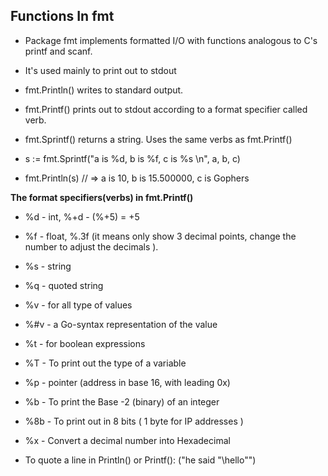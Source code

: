 Functions In fmt
---------------

* Package fmt implements formatted I/O with functions analogous to C's printf and scanf.

* It's used mainly to print out to stdout

* fmt.Println() writes to standard output.

* fmt.Printf() prints out to stdout according to a format specifier called verb.

* fmt.Sprintf() returns a string. Uses the same verbs as fmt.Printf()

* s := fmt.Sprintf("a is %d, b is %f, c is %s \n", a, b, c)

* fmt.Println(s) // => a is 10, b is 15.500000, c is Gophers



**The format specifiers(verbs) in fmt.Printf()**

* %d - int, %+d - (%+5) = +5

* %f - float, %.3f (it means only show 3 decimal points, change the number to adjust the decimals ).

* %s - string

* %q - quoted string

* %v - for all type of values

* %#v - a Go-syntax representation of the value

* %t - for boolean expressions

* %T - To print out the type of a variable

* %p - pointer (address in base 16, with leading 0x)

* %b - To print the Base -2 (binary) of an integer

* %8b - To print out in 8 bits ( 1 byte for IP addresses )

* %x - Convert a decimal number into Hexadecimal

* To quote a line in Println() or Printf(): ("he said "\hello\"")